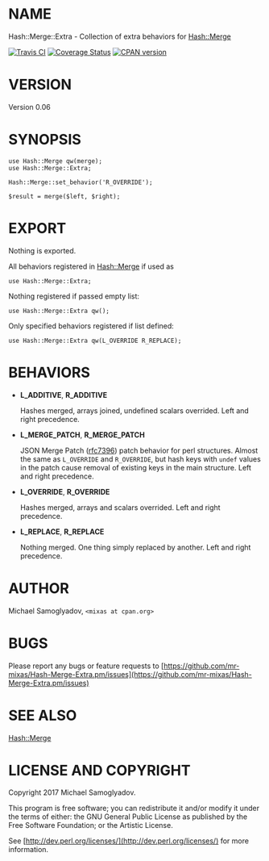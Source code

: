 # NAME

Hash::Merge::Extra - Collection of extra behaviors for [Hash::Merge](https://metacpan.org/pod/Hash::Merge)

<a href="https://travis-ci.org/mr-mixas/Hash-Merge-Extra.pm"><img src="https://travis-ci.org/mr-mixas/Hash-Merge-Extra.pm.svg?branch=master" alt="Travis CI"/></a>
<a href='https://coveralls.io/github/mr-mixas/Hash-Merge-Extra.pm?branch=master'><img src='https://coveralls.io/repos/github/mr-mixas/Hash-Merge-Extra.pm/badge.svg?branch=master' alt='Coverage Status'/></a>
<a href="https://badge.fury.io/pl/Hash-Merge-Extra"><img src="https://badge.fury.io/pl/Hash-Merge-Extra.svg" alt="CPAN version"/></a>

# VERSION

Version 0.06

# SYNOPSIS

    use Hash::Merge qw(merge);
    use Hash::Merge::Extra;

    Hash::Merge::set_behavior('R_OVERRIDE');

    $result = merge($left, $right);

# EXPORT

Nothing is exported.

All behaviors registered in [Hash::Merge](https://metacpan.org/pod/Hash::Merge) if used as

    use Hash::Merge::Extra;

Nothing registered if passed empty list:

    use Hash::Merge::Extra qw();

Only specified behaviors registered if list defined:

    use Hash::Merge::Extra qw(L_OVERRIDE R_REPLACE);

# BEHAVIORS

- __L\_ADDITIVE__, __R\_ADDITIVE__

    Hashes merged, arrays joined, undefined scalars overrided. Left and right
    precedence.

- __L\_MERGE\_PATCH__, __R\_MERGE\_PATCH__

    JSON Merge Patch ([rfc7396](https://tools.ietf.org/html/rfc7396)) patch
    behavior for perl structures. Almost the same as `L_OVERRIDE` and
    `R_OVERRIDE`, but hash keys with `undef` values in the patch cause removal of
    existing keys in the main structure. Left and right precedence.

- __L\_OVERRIDE__, __R\_OVERRIDE__

    Hashes merged, arrays and scalars overrided. Left and right precedence.

- __L\_REPLACE__, __R\_REPLACE__

    Nothing merged. One thing simply replaced by another. Left and right
    precedence.

# AUTHOR

Michael Samoglyadov, `<mixas at cpan.org>`

# BUGS

Please report any bugs or feature requests to
[https://github.com/mr-mixas/Hash-Merge-Extra.pm/issues](https://github.com/mr-mixas/Hash-Merge-Extra.pm/issues)

# SEE ALSO

[Hash::Merge](https://metacpan.org/pod/Hash::Merge)

# LICENSE AND COPYRIGHT

Copyright 2017 Michael Samoglyadov.

This program is free software; you can redistribute it and/or modify it
under the terms of either: the GNU General Public License as published
by the Free Software Foundation; or the Artistic License.

See [http://dev.perl.org/licenses/](http://dev.perl.org/licenses/) for more information.
